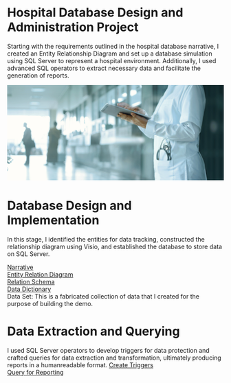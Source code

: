 # Hospital Database Design and Administration Project

Starting with the requirements outlined in the hospital database narrative, I created an Entity Relationship Diagram and set up a database simulation using SQL Server to represent a hospital environment. Additionally, I used advanced SQL operators to extract necessary data and facilitate the generation of reports.

![Image](hospital.jpeg)

# Database Design and Implementation
In this stage, I identified the entities for data tracking, constructed the relationship diagram using Visio, and established the database to store data on SQL Server.

[Narrative](https://github.com/thucnhii/hospital-database-project/blob/c5800d1dafb529e6eb9593a07a57faf3bb38b390/HOSPITAL%20Administrator%20-%20Narrative.pdf) </br>
[Entity Relation Diagram](https://github.com/thucnhii/hospital-database-project/blob/60a30fe3c44add5528dc9661d927023c3d7a65c8/Hospital%20ERD%20%26%20EERD.pdf) </br>
[Relation Schema](https://github.com/thucnhii/hospital-database-project/blob/d0e43fb73de73a422fbb18cbf068377e74640e4a/Hospital%20Relation%20Schema.pdf) </br>
[Data Dictionary](https://github.com/thucnhii/hospital-database-project/blob/a7ad7ac56c8b23f28ac28e84b3ae289cd205515e/Data%20Dictionary%20-%20Hospital%20-%20Wallace2.pdf) </br>
Data Set: This is a fabricated collection of data that I created for the purpose of building the demo.

# Data Extraction and Querying
I used SQL Server operators to develop triggers for data protection and crafted queries for data extraction and transformation, ultimately producing reports in a humanreadable format.
[Create Triggers](https://github.com/thucnhii/hospital-database-project/blob/be1cf32d9dd1ce5e55c34cb11a3a13913300d90f/Trigger.sql) </br>
[Query for Reporting](https://github.com/thucnhii/hospital-database-project/blob/be1cf32d9dd1ce5e55c34cb11a3a13913300d90f/Report.sql)
